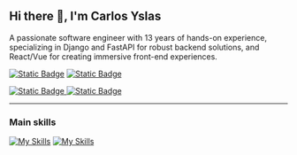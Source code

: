 ## Hi there 👋, I'm Carlos Yslas

A passionate software engineer with 13 years of hands-on experience, specializing in Django and FastAPI for robust backend solutions, and React/Vue for creating immersive front-end experiences. 


[![Static Badge](https://img.shields.io/badge/Email-333333?style=flat-square&logo=gmail&logoColor=ffffff)](mailto:carlos.yslasa@gmail.com#gh-dark-mode-only)
[![Static Badge](https://img.shields.io/badge/LinkedIn-333333?style=flat-square&logo=linkedin)](https://www.linkedin.com/in/carlos-yslas/#gh-dark-mode-only)
<!--[![Static Badge](https://img.shields.io/badge/YouTube-333333?style=flat-square&logo=youtube)](https://www.youtube.com/channel/UCGA1qNGi2vym77nhk9Bom_A#gh-dark-mode-only)-->
[![Static Badge](https://img.shields.io/badge/Email-dddddd?style=flat-square&logo=gmail&logoColor=333333)
](mailto:carlos.yslasa@gmail.com#gh-light-mode-only)
[![Static Badge](https://img.shields.io/badge/LinkedIn-dddddd?style=flat-square&logo=linkedin&logoColor=333333)](https://www.linkedin.com/in/carlos-yslas/#gh-light-mode-only)
<!--[![Static Badge](https://img.shields.io/badge/YouTube-dddddd?style=flat-square&logo=youtube&logoColor=333333)](https://www.youtube.com/channel/UCGA1qNGi2vym77nhk9Bom_A#gh-light-mode-only)-->

----


### Main skills

[![My Skills](https://skillicons.dev/icons?i=django,fastapi,react,vue)](https://skillicons.dev#gh-dark-mode-only)
[![My Skills](https://skillicons.dev/icons?i=django,fastapi,react,vue&theme=light)](https://skillicons.dev#gh-light-mode-only)




<!--
**carlosyslas/carlosyslas** is a ✨ _special_ ✨ repository because its `README.md` (this file) appears on your GitHub profile.

Here are some ideas to get you started:

- 🔭 I’m currently working on ...
- 🌱 I’m currently learning ...
- 👯 I’m looking to collaborate on ...
- 🤔 I’m looking for help with ...
- 💬 Ask me about ...
- 📫 How to reach me: ...
- 😄 Pronouns: ...
- ⚡ Fun fact: ...
-->

